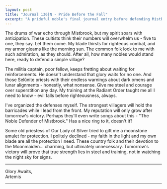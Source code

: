 ```yaml
---
layout: post
title: "Journal 136|N - Pride Before the Fall"
excerpt: "A prideful noble's final journal entry before defending Mistbrook village, dismissing warnings and reinforcements in pursuit of personal glory and recognition"
---
```




The drums of war echo through Mistbrook, but my spirit soars with anticipation. These cultists think their numbers will overwhelm us - five to one, they say. Let them come. My blade thirsts for righteous combat, and my armor gleams like the morning sun. The common folk look to me with such admiration, as they should. After all, how many nobles would stand here, ready to defend a simple village?

The militia captain, poor fellow, keeps fretting about waiting for reinforcements. He doesn't understand that glory waits for no one. And those Selûnite priests with their endless warnings about dark omens and lunar alignments - honestly, what nonsense. Give me steel and courage over superstition any day. My training at the Radiant Order taught me all I need to know - evil falls before righteousness, always.

I've organized the defenses myself. The strongest villagers will hold the barricades while I lead from the front. My reputation will only grow after tomorrow's victory. Perhaps they'll even write songs about this - "The Noble Defender of Mistbrook." Has a nice ring to it, doesn't it?

Some old priestess of Our Lady of Silver tried to gift me a moonstone amulet for protection. I politely declined - my faith in the light and my own blade are all the protection I need. These country folk and their devotion to the Moonmaiden... charming, but ultimately unnecessary. Tomorrow's victory will prove that true strength lies in steel and training, not in watching the night sky for signs.

***
Glory Awaits,  
Artemis

***


